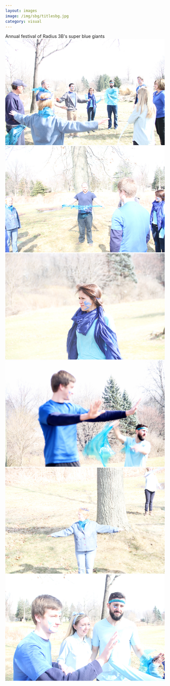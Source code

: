 ```yaml
---
layout: images
image: /img/sbg/titlesbg.jpg
category: visual
---
```

<div class="animated fadeOut">Annual festival of Radius 3B's super blue giants</div>

<div id="owl-demo" class="owl-carousel">
  <div><img src="/img/sbg/1.jpg"></div>
  <div><img src="/img/sbg/2.jpg"></div>
  <div><img src="/img/sbg/3.jpg"></div>
  <div><img src="/img/sbg/4.jpg"></div>
  <div><img src="/img/sbg/6.jpg"></div>
  <div><img src="/img/sbg/8.jpg"></div>
</div>

<script>
$(document).ready(function() {
$("#owl-demo").owlCarousel({

  autoPlay: 3000,
  stopOnHover: true,
  navigation: true,
  paginationSpeed: 1000,
  goToFirstSpeed: 2000,
  singleItem: true,
  autoHeight: true,
  transitionStyle: "fade"
  });

});

</script>

